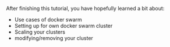 After finishing this tutorial, you have hopefully learned a bit about:

- Use cases of docker swarm
- Setting up for own docker swarm cluster
- Scaling your clusters
- modifying/removing your cluster
